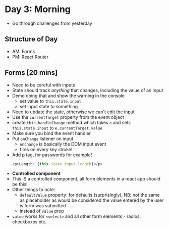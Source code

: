 # Day 3: Morning

- Go through challenges from yesterday

## Structure of Day
- AM: Forms
- PM: React Router

## Forms [20 mins]
- Need to be careful with inputs
- State should track *anything* that changes, including the value of an input
- Demo doing that and show the warning in the console 
	- set value to `this.state.input`
	- set input state to something
- Need to update the state, otherwise we can't edit the input
- Use the `currentTarget` property from the event object
- create `this.handleChange` method which takes `e` and sets `this.state.input` to `e.currentTarget.value`
- Make sure you bind the event handler
- Put `onChange` listener on input
	- `onChange` is basically the DOM input event
	- fires on every key stroke!
- Add p tag, for passwords for example!
	```js
	<p>Length: {this.state.input.length}</p>
	```
- **Controlled component**
- This IS a controlled component, all form elements in a react app should be this!
- Other things to note:
	- `defaultValue` property: for defaults (surprisingly), NB: not the same as placeholder as would be considered the value entered by the user is form was submitted
	- instead of `value` prop
- `value` works for `<select>` and all other form elements - radios, checkboxes etc.
